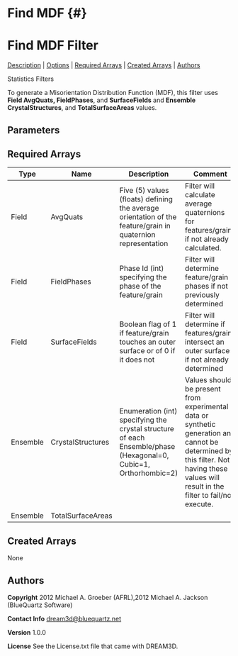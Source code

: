 Find MDF {#}
======
<h1 class="pHeading1">Find MDF Filter</h1>
<p class="pCellBody">
<a href="../StatisticsFilters/FindMDF.html#wp2">Description</a> | <a href="../StatisticsFilters/FindMDF.html#wp3">Options</a> | <a href="../StatisticsFilters/FindMDF.html#wp4">Required Arrays</a> | <a href="../StatisticsFilters/FindMDF.html#wp5">Created Arrays</a> | <a href="../StatisticsFilters/FindMDF.html#wp1">Authors</a> 

Statistics Filters


To generate a Misorientation Distribution Function (MDF), this filter uses __Field AvgQuats, FieldPhases__, and __SurfaceFields__ and __Ensemble CrystalStructures__, and __TotalSurfaceAreas__ values.


## Parameters ## 

## Required Arrays ##

| Type | Name | Description | Comment |
|------|------|-------------|---------|
| Field | AvgQuats | Five (5) values (floats) defining the average orientation of the feature/grain in quaternion representation | Filter will calculate average quaternions for features/grains if not already calculated. |
| Field | FieldPhases | Phase Id (int) specifying the phase of the feature/grain | Filter will determine feature/grain phases if not previously determined |
| Field | SurfaceFields | Boolean flag of 1 if feature/grain touches an outer surface or of 0 if it does not | Filter will determine if features/grains intersect an outer surface if not already determined |
| Ensemble | CrystalStructures | Enumeration (int) specifying the crystal structure of each Ensemble/phase (Hexagonal=0, Cubic=1, Orthorhombic=2) | Values should be present from experimental data or synthetic generation and cannot be determined by this filter. Not having these values will result in the filter to fail/not execute. |
| Ensemble | TotalSurfaceAreas |  |

## Created Arrays ##
None

## Authors ##

**Copyright** 2012 Michael A. Groeber (AFRL),2012 Michael A. Jackson (BlueQuartz Software)

**Contact Info** dream3d@bluequartz.net

**Version** 1.0.0

**License**  See the License.txt file that came with DREAM3D.



